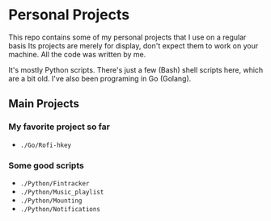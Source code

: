 Personal Projects
=================

This repo contains some of my personal projects that I use on a regular basis
Its projects are merely for display, don't expect them to work on your machine.
All the code was written by me.

It's mostly Python scripts.
There's just a few (Bash) shell scripts here, which are a bit old.
I've also been programing in Go (Golang).

Main Projects
-------------

### My favorite project so far
* `./Go/Rofi-hkey`

### Some good scripts
* `./Python/Fintracker`
* `./Python/Music_playlist`
* `./Python/Mounting`
* `./Python/Notifications`
